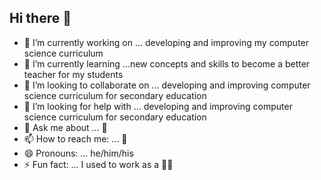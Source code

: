 ## Hi there 👋


- 🔭 I’m currently working on ... developing and improving my computer science curriculum
- 🌱 I’m currently learning ...new concepts and skills to become a better teacher for my students
- 👯 I’m looking to collaborate on ... developing and improving computer science curriculum for secondary education
- 🤔 I’m looking for help with ... developing and improving computer science curriculum for secondary education
- 💬 Ask me about ... 🤔
- 📫 How to reach me: ... 📧
- 😄 Pronouns: ... he/him/his
- ⚡ Fun fact: ... I used to work as a 🧑‍🔬
